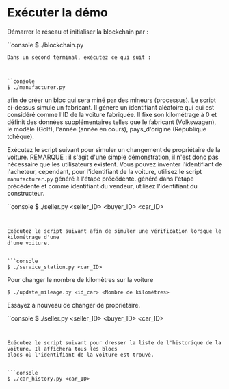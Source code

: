 # Exécuter la démo
Démarrer le réseau et initialiser la blockchain par :


``console
$ ./blockchain.py
```
Dans un second terminal, exécutez ce qui suit :



``console
$ ./manufacturer.py
```


afin de créer un bloc qui sera miné par des mineurs (processus).
Le script ci-dessus simule un fabricant. Il génère un identifiant aléatoire qui
qui est considéré comme l'ID de la voiture fabriquée. Il fixe son kilométrage à 0 et
définit des données supplémentaires telles que le fabricant (Volkswagen), le modèle (Golf), l'année
(année en cours), pays_d'origine (République tchèque).

Exécutez le script suivant pour simuler un changement de propriétaire de la voiture.
REMARQUE : il s'agit d'une simple démonstration, il n'est donc pas nécessaire que les utilisateurs existent.
Vous pouvez inventer l'identifiant de l'acheteur, cependant, pour l'identifiant de la voiture, utilisez le script `manufacturer.py` généré à l'étape précédente.
généré dans l'étape précédente et comme identifiant du vendeur, utilisez l'identifiant du constructeur.


``console
$ ./seller.py <seller_ID> <buyer_ID> <car_ID>
```


Exécutez le script suivant afin de simuler une vérification lorsque le kilométrage d'une
d'une voiture.


```console
$ ./service_station.py <car_ID>
```


Pour changer le nombre de kilomètres sur la voiture 

```console
$ ./update_mileage.py <id_car> <Nombre de kilomètres>
```



Essayez à nouveau de changer de propriétaire.

``console
$ ./seller.py <seller_ID> <buyer_ID> <car_ID>
```


Exécutez le script suivant pour dresser la liste de l'historique de la voiture. Il affichera tous les blocs
blocs où l'identifiant de la voiture est trouvé.


```console
$ ./car_history.py <car_ID>
```


